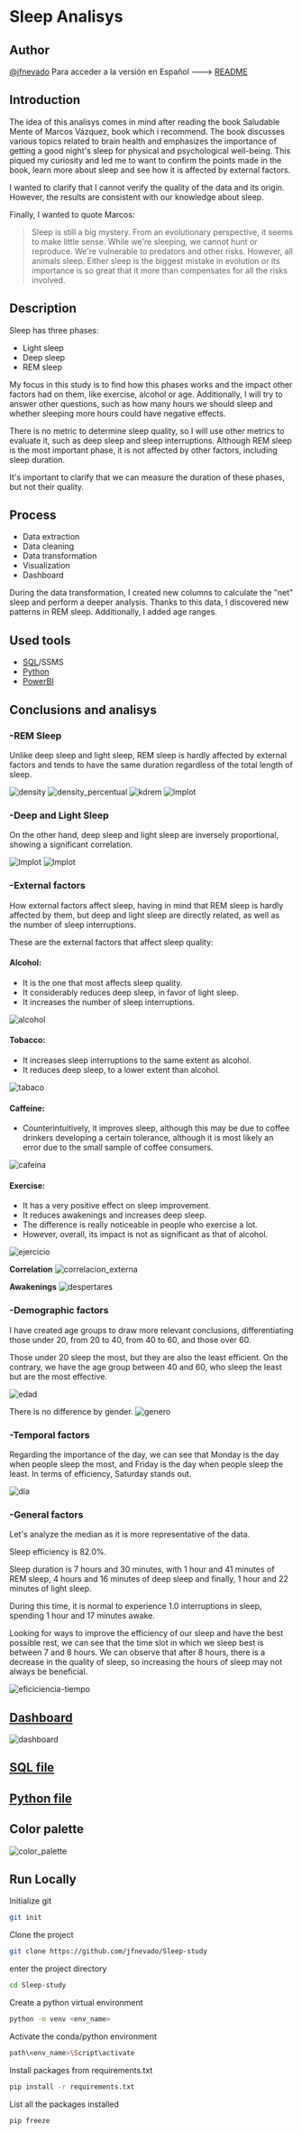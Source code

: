 # Sleep Analisys

## Author
[@jfnevado](https://github.com/jfnevado)
Para acceder a la versión en Español ---> [README](https://github.com/jfnevado/Sleep-study/blob/master/README_ESP.MD)

## Introduction 

The idea of this analisys comes in mind after reading the book Saludable Mente of Marcos Vázquez, book which i recommend. The book discusses various topics related to brain health and emphasizes the importance of getting a good night's sleep for physical and psychological well-being. This piqued my curiosity and led me to want to confirm the points made in the book, learn more about sleep and see how it is affected by external factors.

I wanted to clarify that I cannot verify the quality of the data and its origin. However, the results are consistent with our knowledge about sleep.

Finally, I wanted to quote Marcos:
> Sleep is still a big mystery. From an evolutionary perspective, it seems to make little sense. While we're sleeping, we cannot hunt or reproduce. We're vulnerable to predators and other risks. However, all animals sleep. Either sleep is the biggest mistake in evolution or its importance is so great that it more than compensates for all the risks involved.

## Description

Sleep has three phases:
- Light sleep
- Deep sleep
- REM sleep

My focus in this study is to find how this phases works and the impact other factors had on them, like exercise, alcohol or age. Additionally, I will try to answer other questions, such as how many hours we should sleep and whether sleeping more hours could have negative effects.

There is no metric to determine sleep quality, so I will use other metrics to evaluate it, such as deep sleep and sleep interruptions. Although REM sleep is the most important phase, it is not affected by other factors, including sleep duration.

It's important to clarify that we can measure the duration of these phases, but not their quality.
## Process

- Data extraction
- Data cleaning
- Data transformation
- Visualization
- Dashboard  
  
During the data transformation, I created new columns to calculate the "net" sleep and perform a deeper analysis. Thanks to this data, I discovered new patterns in REM sleep. Additionally, I added age ranges.
## Used tools

  - [SQL](#archivo-sql)/SSMS
  - [Python](#archivo-python)
  - [PowerBI](#dashboard)

## Conclusions and analisys
### -REM Sleep

Unlike deep sleep and light sleep, REM sleep is hardly affected by external factors and tends to have the same duration regardless of the total length of sleep.

![density](https://github.com/jfnevado/Sleep-study/blob/master/plots/density_plot_sleep_metrics.png)
![density_percentual](https://github.com/jfnevado/Sleep-study/blob/master/plots/density_plot_sleep_percentual.png)
![kdrem](https://github.com/jfnevado/Sleep-study/blob/master/plots/kderem.png)
![lmplot](https://github.com/jfnevado/Sleep-study/blob/master/plots/lmplot1.png)

### -Deep and Light Sleep

On the other hand, deep sleep and light sleep are inversely proportional, showing a significant correlation.

![lmplot](https://github.com/jfnevado/Sleep-study/blob/master/plots/lmplot2.png)
![lmplot](https://github.com/jfnevado/Sleep-study/blob/master/plots/lmplot3.png)

### -External factors

How external factors affect sleep, having in mind that REM sleep is hardly affected by them, but deep and light sleep are directly related, as well as the number of sleep interruptions.

These are the external factors that affect sleep quality:

#### Alcohol:
 - It is the one that most affects sleep quality.
 - It considerably reduces deep sleep, in favor of light sleep.
 - It increases the number of sleep interruptions.

![alcohol](https://github.com/jfnevado/Sleep-study/blob/master/plots/alcohol.png)
#### Tobacco:
 - It increases sleep interruptions to the same extent as alcohol.
 - It reduces deep sleep, to a lower extent than alcohol.

![tabaco](https://github.com/jfnevado/Sleep-study/blob/master/plots/smoking.png)
#### Caffeine:
 - Counterintuitively, it improves sleep, although this may be due to coffee drinkers developing a certain tolerance, although it is most likely an error due to the small sample of coffee consumers.

![cafeina](https://github.com/jfnevado/Sleep-study/blob/master/plots/caffeine.png)
#### Exercise:
 - It has a very positive effect on sleep improvement.
 - It reduces awakenings and increases deep sleep.
 - The difference is really noticeable in people who exercise a lot.
 - However, overall, its impact is not as significant as that of alcohol.

![ejercicio](https://github.com/jfnevado/Sleep-study/blob/master/plots/exercise.png)

**Correlation**
![correlacion_externa](https://github.com/jfnevado/Sleep-study/blob/master/plots/externalcorrelation.png)

**Awakenings**
![despertares](https://github.com/jfnevado/Sleep-study/blob/master/plots/awakenings_external.png)

### -Demographic factors

I have created age groups to draw more relevant conclusions, differentiating those under 20, from 20 to 40, from 40 to 60, and those over 60.

Those under 20 sleep the most, but they are also the least efficient. On the contrary, we have the age group between 40 and 60, who sleep the least but are the most effective.

![edad](https://github.com/jfnevado/Sleep-study/blob/master/plots/age.png)

There is no difference by gender.
![genero](https://github.com/jfnevado/Sleep-study/blob/master/plots/gender.png)

### -Temporal factors

Regarding the importance of the day, we can see that Monday is the day when people sleep the most, and Friday is the day when people sleep the least. In terms of efficiency, Saturday stands out.

![día](https://github.com/jfnevado/Sleep-study/blob/master/plots/day.png)

### -General factors

Let's analyze the median as it is more representative of the data.

Sleep efficiency is 82.0%.

Sleep duration is 7 hours and 30 minutes, with 1 hour and 41 minutes of REM sleep,
4 hours and 16 minutes of deep sleep and finally, 1 hour and 22 minutes of light sleep.

During this time, it is normal to experience 1.0 interruptions in sleep, spending
1 hour and 17 minutes awake.

Looking for ways to improve the efficiency of our sleep and have the best possible rest, we can see that the time slot in which we sleep best is between 7 and 8 hours. We can observe that after 8 hours, there is a decrease in the quality of sleep, so increasing the hours of sleep may not always be beneficial.

![eficiciencia-tiempo](https://github.com/jfnevado/Sleep-study/blob/master/plots/kdesleep.png)


## [Dashboard](https://github.com/jfnevado/Sleep-study/blob/master/dashboard/dashboard.pdf)
![dashboard](https://github.com/jfnevado/Sleep-study/blob/master/dashboard/dashboard.png)

## [SQL file](https://github.com/jfnevado/Sleep-study/blob/master/Sleep_querys.sql)

## [Python file](https://github.com/jfnevado/Sleep-study/blob/master/main.ipynb)
## Color palette
![color_palette](https://github.com/jfnevado/Sleep-study/blob/master/dashboard/colorpalette.png)

## Run Locally
Initialize git

```bash
git init
```


Clone the project

```bash
git clone https://github.com/jfnevado/Sleep-study
```

enter the project directory

```bash
cd Sleep-study
```

Create a python virtual environment 

```bash
python -m venv <env_name>
```

Activate the conda/python environment

```bash
path\<env_name>\Script\activate
```

Install packages from requirements.txt

```bash
pip install -r requirements.txt
```

List all the packages installed

```bash
pip freeze
```